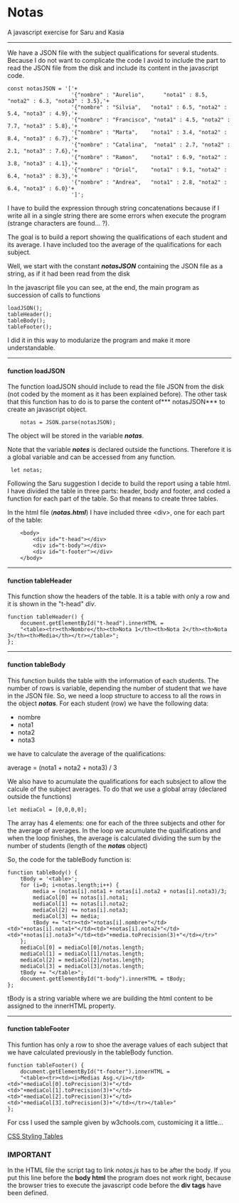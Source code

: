 # Notas
A javascript exercise for Saru and Kasia
***

We have a JSON file with the subject qualifications for several students.
Because I do not want to complicate the code I avoid to include the part to read the JSON file from the disk and include its content in the javascript code.

~~~
const notasJSON = '['+
					'{"nombre" : "Aurelio", 	 "nota1" : 8.5, "nota2" : 6.3, "nota3" : 3.5},'+
					'{"nombre" : "Silvia", 	 "nota1" : 6.5, "nota2" : 5.4, "nota3" : 4.9},'+
					'{"nombre" : "Francisco", "nota1" : 4.5, "nota2" : 7.7, "nota3" : 5.8},'+
					'{"nombre" : "Marta", 	 "nota1" : 3.4, "nota2" : 8.4, "nota3" : 6.7},'+
					'{"nombre" : "Catalina",  "nota1" : 2.7, "nota2" : 2.1, "nota3" : 7.6},'+
					'{"nombre" : "Ramon", 	 "nota1" : 6.9, "nota2" : 3.8, "nota3" : 4.1},'+
					'{"nombre" : "Oriol", 	 "nota1" : 9.1, "nota2" : 6.4, "nota3" : 8.3},'+
					'{"nombre" : "Andrea", 	 "nota1" : 2.8, "nota2" : 6.4, "nota3" : 6.0}'+
					']';
~~~

I have to build the expression through string concatenations because if I write all in a single string there are some errors when execute the program (strange characters are found... ?).

The goal is to build a report showing the qualifications of each student and its average. I have included too the average of the qualifications for each subject.

Well, we start with the constant ***notasJSON*** containing the JSON file as a string, as if it had been read from the disk

In the javascript file you can see, at the end, the main program as succession of calls to functions

~~~
loadJSON();
tableHeader();
tableBody();
tableFooter();
~~~

I did it in this way to modularize the program and make it more understandable.


---
#### function loadJSON

The function loadJSON should include to read the file JSON from the disk (not coded by the moment as it has been explained before).
The other task that this function has to do is to parse the content of*** notasJSON*** to create an javascript object.

~~~
	notas = JSON.parse(notasJSON);	
~~~

The object will be stored in the variable ***notas***.

Note that the variable ***notes*** is declared outside the functions. Therefore it is a global variable and can be accessed from any function.

~~~
 let notas;
~~~

Following the Saru suggestion I decide to build the report using a table html.
I have divided the table in three parts: header, body and footer, and coded a function for each part of the table. So that means to create three tables.

In the html file (***notas.html***) I have included three \<div>, one for each part of the table:

~~~
	<body>
		<div id="t-head"></div>
		<div id="t-body"></div>
		<div id="t-footer"></div>
	</body>
~~~

---
#### function tableHeader

This function show the headers of the table. It is a table with only a row and it is shown in the "t-head" *div*.
~~~
function tableHeader() {
	document.getElementById("t-head").innerHTML =
	"<table><tr><th>Nombre</th><th>Nota 1</th><th>Nota 2</th><th>Nota 3</th><th>Media</th></tr></table>";
};
~~~

---
#### function tableBody
This function builds the table with the information of each students. The number of rows is variable, depending the number of student that we have in the JSON file.
So, we need a loop structure to access to all the rows in the object ***notas***.
For each student (row) we have the following data:

* nombre
* nota1
* nota2
* nota3

we have to calculate the average of the qualifications:

average = (nota1 + nota2 + nota3) / 3

We also have to acumulate the qualifications for each subsject to allow the calcule of the subject averages. To do that we use a global array (declared outside the functions)

~~~
let	mediaCol = [0,0,0,0]; 
~~~

The array has 4 elements: one for each of the three subjects and other for the average of averages.
In the loop we acumulate the qualifications and when the loop finishes, the average is calculated dividing the sum by the number of students (length of the ***notas*** object)

So, the code for the tableBody function is:
~~~
function tableBody() {
	tBody = '<table>';
	for (i=0; i<notas.length;i++) {
		media = (notas[i].nota1 + notas[i].nota2 + notas[i].nota3)/3;
		mediaCol[0] += notas[i].nota1;
		mediaCol[1] += notas[i].nota2;
		mediaCol[2] += notas[i].nota3;
		mediaCol[3] += media;
		tBody += "<tr><td>"+notas[i].nombre+"</td><td>"+notas[i].nota1+"</td><td>"+notas[i].nota2+"</td><td>"+notas[i].nota3+"</td><td>"+media.toPrecision(3)+"</td></tr>"
	};
	mediaCol[0] = mediaCol[0]/notas.length;
	mediaCol[1] = mediaCol[1]/notas.length;
	mediaCol[2] = mediaCol[2]/notas.length;
	mediaCol[3] = mediaCol[3]/notas.length;
	tBody += "</table>";
	document.getElementById("t-body").innerHTML = tBody;
};
~~~

tBody is a string variable where we are building the html content to be assigned to the innerHTML property.

---
#### function tableFooter
This funtion has only a row to shoe the average values of each subject that we have calculated previously in the tableBody function.

~~~
function tableFooter() {
	document.getElementById("t-footer").innerHTML =
	"<table><tr><td><i>Medias Asg.</i></td><td>"+mediaCol[0].toPrecision(3)+"</td><td>"+mediaCol[1].toPrecision(3)+"</td><td>"+mediaCol[2].toPrecision(3)+"</td><td>"+mediaCol[3].toPrecision(3)+"</td></tr></table>"
};
~~~

For css I used the sample given by w3chools.com, customicing it a little...

[CSS Styling Tables](https://www.w3schools.com/css/css_table.asp)

### IMPORTANT
In the HTML file the script tag to link *notas.js* has to be after the body. If you put this line before the **body html** the program does not work right, because the browser tries to execute the javascript code before the **div tags** have been defined.
	







